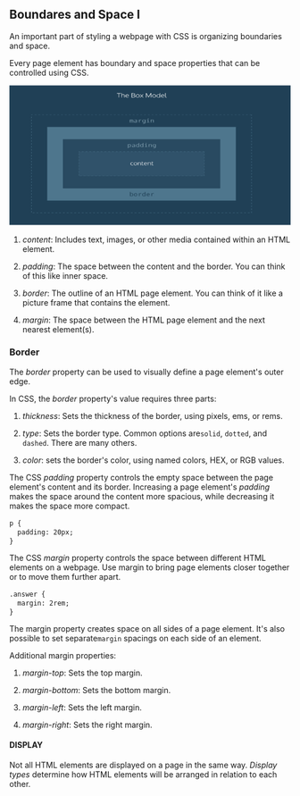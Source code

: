 ## Boundares and Space I

An important part of styling a webpage with CSS is organizing boundaries and space.

Every page element has boundary and space properties that can be controlled using CSS.

![](/jquery/box-model.png)



1. _content_: Includes text, images, or other media contained within an HTML element.

2. _padding_: The space between the content and the border. You can think of this like inner space.

3. _border_: The outline of an HTML page element. You can think of it like a picture frame that contains the element.

4. _margin_: The space between the HTML page element and the next nearest element\(s\).


### Border

The _border_ property can be used to visually define a page element's outer edge.

In CSS, the _border_ property's value requires three parts:

1. _thickness_: Sets the thickness of the border, using pixels, ems, or rems.

2. _type_: Sets the border type. Common options are`solid`, `dotted`, and `dashed`. There are many others.

3. _color_: sets the border's color, using named colors, HEX, or RGB values.


The CSS _padding_ property controls the empty space between the page element's content and its border. Increasing a page element's _padding_ makes the space around the content more spacious, while decreasing it makes the space more compact.

```
p {
  padding: 20px; 
}
```

The CSS _margin_ property controls the space between different HTML elements on a webpage. Use margin to bring page elements closer together or to move them further apart.

```
.answer {
  margin: 2rem;
}
```

The margin property creates space on all sides of a page element. It's also possible to set separate`margin` spacings on each side of an element.

Additional margin properties:

1. _margin-top_: Sets the top margin.

2. _margin-bottom_: Sets the bottom margin.

3. _margin-left_: Sets the left margin.

4. _margin-right_: Sets the right margin.



#### DISPLAY

Not all HTML elements are displayed on a page in the same way. _Display types_ determine how HTML elements will be arranged in relation to each other.

